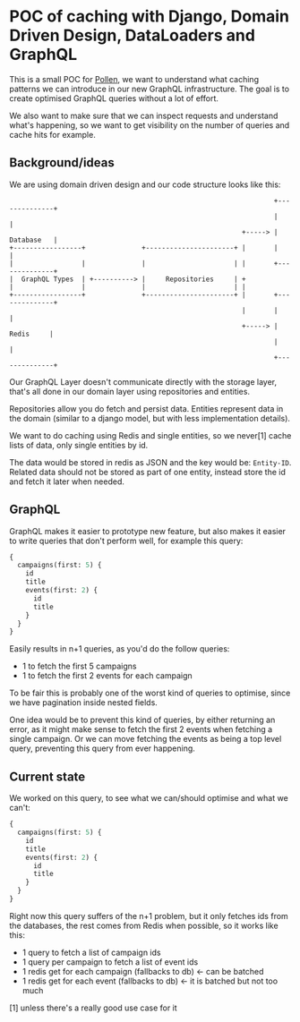 # POC of caching with Django, Domain Driven Design, DataLoaders and GraphQL

This is a small POC for [Pollen](https://team.pollen.co/), we want to understand
what caching patterns we can introduce in our new GraphQL infrastructure. The
goal is to create optimised GraphQL queries without a lot of effort.

We also want to make sure that we can inspect requests and understand what's
happening, so we want to get visibility on the number of queries and cache hits
for example.

## Background/ideas

We are using domain driven design and our code structure looks like this:

```text
                                                                  +--------------+
                                                                  |              |
                                                          +-----> |   Database   |
+-----------------+              +----------------------+ |       |              |
|                 |              |                      | |       +--------------+
|  GraphQL Types  | +----------> |     Repositories     | +
|                 |              |                      | |
+-----------------+              +----------------------+ |       +--------------+
                                                          |       |              |
                                                          +-----> |    Redis     |
                                                                  |              |
                                                                  +--------------+
```

Our GraphQL Layer doesn't communicate directly with the storage layer, that's
all done in our domain layer using repositories and entities.

Repositories allow you do fetch and persist data. Entities represent data in the
domain (similar to a django model, but with less implementation details).

We want to do caching using Redis and single entities, so we never[1] cache
lists of data, only single entities by id.

The data would be stored in redis as JSON and the key would be: `Entity-ID`.
Related data should not be stored as part of one entity, instead store the id
and fetch it later when needed.

## GraphQL

GraphQL makes it easier to prototype new feature, but also makes it easier to
write queries that don't perform well, for example this query:

```graphql
{
  campaigns(first: 5) {
    id
    title
    events(first: 2) {
      id
      title
    }
  }
}
```

Easily results in n+1 queries, as you'd do the follow queries:

- 1 to fetch the first 5 campaigns
- 1 to fetch the first 2 events for each campaign

To be fair this is probably one of the worst kind of queries to optimise, since
we have pagination inside nested fields.

One idea would be to prevent this kind of queries, by either returning an error,
as it might make sense to fetch the first 2 events when fetching a single
campaign. Or we can move fetching the events as being a top level query,
preventing this query from ever happening.

## Current state

We worked on this query, to see what we can/should optimise and what we can't:

```graphql
{
  campaigns(first: 5) {
    id
    title
    events(first: 2) {
      id
      title
    }
  }
}
```

Right now this query suffers of the n+1 problem, but it only fetches ids from
the databases, the rest comes from Redis when possible, so it works like this:

- 1 query to fetch a list of campaign ids
- 1 query per campaign to fetch a list of event ids
- 1 redis get for each campaign (fallbacks to db) <- can be batched
- 1 redis get for each event (fallbacks to db) <- it is batched but not too much

[1] unless there's a really good use case for it

